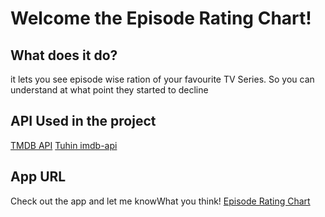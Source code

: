 # Welcome the Episode Rating Chart!

## What does it do?

it lets you see episode wise ration of your favourite TV Series. So you can understand at what point they started to decline 

## API Used in the project

[TMDB API](https://www.themoviedb.org/)
[Tuhin imdb-api](https://github.com/tuhinpal/imdb-api)

## App URL
Check out the app and let me knowWhat you think! [Episode Rating Chart](https://project.praveeshp.com/)
